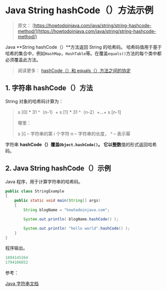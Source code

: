 # Java String hashCode（）方法示例

> 原文： [https://howtodoinjava.com/java/string/string-hashcode-method/](https://howtodoinjava.com/java/string/string-hashcode-method/)

Java **String hashCode（）**方法返回 String 的哈希码。 哈希码值用于基于哈希的集合中，例如`HashMap`，`HashTable`等。在覆盖`equals()`方法的每个类中都必须覆盖此方法。

> 阅读更多： [hashCode（）和 equals（）方法之间的协定](https://howtodoinjava.com/java/basics/java-hashcode-equals-methods/)

## 1\. 字符串 hashCode（）方法

String 对象的哈希码计算为：

> s [0] * 31 ^（n-1）+ s [1] * 31 ^（n-2）+…+ s [n-1]
> 
> 哪里：
> 
> s [i] – 字符串的第 i 个字符
> n – 字符串的长度，
> ^ – 表示幂

字符串 **hashCode（）**覆盖`Object.hashCode()`。 它以**整数**值的形式返回哈希码。

## 2\. Java String hashCode（）示例

Java 程序，用于计算字符串的哈希码。

```java
public class StringExample 
{
    public static void main(String[] args) 
    {
        String blogName = "howtodoinjava.com";

        System.out.println( blogName.hashCode() );

        System.out.println( "hello world".hashCode() );
    }
}

```

程序输出。

```java
1894145264
1794106052

```

参考：

[Java 字符串文档](https://docs.oracle.com/javase/10/docs/api/java/lang/String.html)